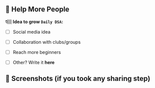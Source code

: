 ## 📢 Help More People

**👇🏼 Idea to grow `Daily DSA`:**  
<!-- What can we try? -->

- [ ] Social media idea  
- [ ] Collaboration with clubs/groups  
- [ ] Reach more beginners  
- [ ] Other? Write it **here**


## 📸 Screenshots (if you took any sharing step)
<!-- Upload image here! -->